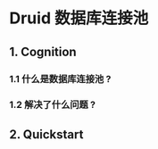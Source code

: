 # Druid 数据库连接池

## 1. Cognition

### 1.1 什么是数据库连接池 ?

### 1.2 解决了什么问题 ?











## 2. Quickstart

